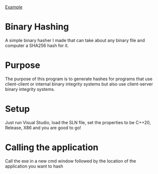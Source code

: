 [Example](https://github.com/TotallyNotAHaxxer/SHA256-BinaryHasher/blob/main/Capture.PNG?raw=true)

# Binary Hashing

A simple binary hasher I made that can take about any binary file and computer a SHA256 hash for it. 

# Purpose

The purpose of this program is to generate hashes for programs that use client-client or internal binary integrity systems but also use client-server binary integrity systems. 

# Setup

Just run Visual Studio, load the SLN file, set the properties to be C++20, Release, X86 and you are good to go!

# Calling the application

Call the exe in a new cmd window followed by the location of the application you want to hash 
